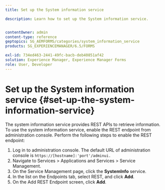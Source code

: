```yaml
---
title: Set up the System information service

description: Learn how to set up the System information service.


contentOwner: admin
content-type: reference
geptopics: SG_AEMFORMS/categories/system_information_service
products: SG_EXPERIENCEMANAGER/6.5/FORMS

exl-id: 734ed463-2441-49fc-bacb-deb40851af42
solution: Experience Manager, Experience Manager Forms
role: User, Developer
---
```

# Set up the System information service {#set-up-the-system-information-service}

The system information service provides REST APIs to retrieve information. To use the system information service, enable the REST endpoint from administration console. Perform the following steps to enable the REST endpoint:

1. Log in to administration console. The default URL of administration console is `https://[hostname]:'port'/adminui.`
1. Navigate to Services &gt; Applications and Services &gt; Service Management.
1. On the Service Management page, click the **SystemInfo** service.
1. In the list on the Endpoints tab, select REST, and click **Add**.
1. On the Add REST Endpoint screen, click **Add**.
